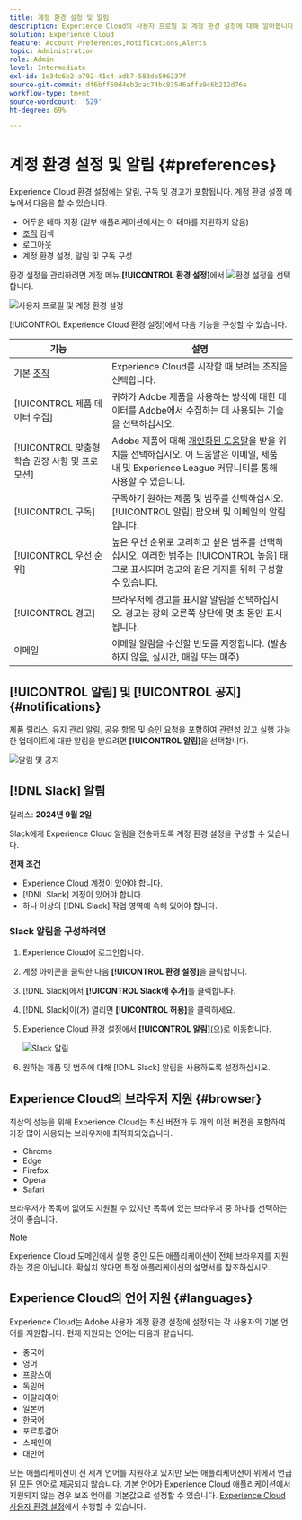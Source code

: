 ```yaml
---
title: 계정 환경 설정 및 알림
description: Experience Cloud의 사용자 프로필 및 계정 환경 설정에 대해 알아봅니다. 제품 알림을 구독하고 제품 알림을 받습니다. 브라우저 및 언어 지원에 대해 알아봅니다.
solution: Experience Cloud
feature: Account Preferences,Notifications,Alerts
topic: Administration
role: Admin
level: Intermediate
exl-id: 1e34c6b2-a792-41c4-adb7-583de596237f
source-git-commit: df6bff60d4eb2cac74bc83546affa9c6b212d76e
workflow-type: tm+mt
source-wordcount: '529'
ht-degree: 69%

---
```


# 계정 환경 설정 및 알림 {#preferences}

Experience Cloud 환경 설정에는 알림, 구독 및 경고가 포함됩니다. 계정 환경 설정 메뉴에서 다음을 할 수 있습니다.

* 어두운 테마 지정 (일부 애플리케이션에서는 이 테마를 지원하지 않음)
* [조직](../administration/organizations.md) 검색
* 로그아웃
* 계정 환경 설정, 알림 및 구독 구성

환경 설정을 관리하려면 계정 메뉴 **[!UICONTROL 환경 설정]**&#x200B;에서 ![환경 설정](../assets/preferences-icon-sm.png)을 선택합니다.

![사용자 프로필 및 계정 환경 설정](../assets/preferences-page.png)

[!UICONTROL Experience Cloud 환경 설정]에서 다음 기능을 구성할 수 있습니다.

| 기능 | 설명 |
|--- |--- |
| 기본 [조직](../administration/organizations.md) | Experience Cloud를 시작할 때 보려는 조직을 선택합니다. |
| [!UICONTROL 제품 데이터 수집] | 귀하가 Adobe 제품을 사용하는 방식에 대한 데이터를 Adobe에서 수집하는 데 사용되는 기술을 선택하십시오. |
| [!UICONTROL 맞춤형 학습 권장 사항 및 프로모션] | Adobe 제품에 대해 [개인화된 도움말](personalized-learning.md)을 받을 위치를 선택하십시오. 이 도움말은 이메일, 제품 내 및 Experience League 커뮤니티를 통해 사용할 수 있습니다. |
| [!UICONTROL 구독] | 구독하기 원하는 제품 및 범주를 선택하십시오. [!UICONTROL 알림] 팝오버 및 이메일의 알림입니다. |
| [!UICONTROL 우선 순위] | 높은 우선 순위로 고려하고 싶은 범주를 선택하십시오. 이러한 범주는 [!UICONTROL 높음] 태그로 표시되며 경고와 같은 게재를 위해 구성할 수 있습니다. |
| [!UICONTROL 경고] | 브라우저에 경고를 표시할 알림을 선택하십시오. 경고는 창의 오른쪽 상단에 몇 초 동안 표시됩니다. |
| 이메일 | 이메일 알림을 수신할 빈도를 지정합니다. (발송하지 않음, 실시간, 매일 또는 매주) |

## [!UICONTROL 알림] 및 [!UICONTROL 공지] {#notifications}

제품 릴리스, 유지 관리 알림, 공유 항목 및 승인 요청을 포함하여 관련성 있고 실행 가능한 업데이트에 대한 알림을 받으려면 **[!UICONTROL 알림]**&#x200B;을 선택합니다.

![알림 및 공지](../assets/notifications-menu-small.png)

## [!DNL Slack] 알림

릴리스: **2024년 9월 2일**

Slack에게 Experience Cloud 알림을 전송하도록 계정 환경 설정을 구성할 수 있습니다.

**전제 조건**

* Experience Cloud 계정이 있어야 합니다.
* [!DNL Slack] 계정이 있어야 합니다.
* 하나 이상의 [!DNL Slack] 작업 영역에 속해 있어야 합니다.

### Slack 알림을 구성하려면

1. Experience Cloud에 로그인합니다.

1. 계정 아이콘을 클릭한 다음 **[!UICONTROL 환경 설정]**&#x200B;을 클릭합니다.

1. [!DNL Slack]에서 **[!UICONTROL Slack에 추가]**&#x200B;를 클릭합니다.

1. [!DNL Slack]이(가) 열리면 **[!UICONTROL 허용]**&#x200B;을 클릭하세요.

1. Experience Cloud 환경 설정에서 **[!UICONTROL 알림]**(으)로 이동합니다.

   ![Slack 알림](../assets/slack.png)

1. 원하는 제품 및 범주에 대해 [!DNL Slack] 알림을 사용하도록 설정하십시오.

## Experience Cloud의 브라우저 지원 {#browser}

최상의 성능을 위해 Experience Cloud는 최신 버전과 두 개의 이전 버전을 포함하여 가장 많이 사용되는 브라우저에 최적화되었습니다.

* Chrome
* Edge
* Firefox
* Opera
* Safari

브라우저가 목록에 없어도 지원될 수 있지만 목록에 있는 브라우저 중 하나를 선택하는 것이 좋습니다.

>[!NOTE]
>
>Experience Cloud 도메인에서 실행 중인 모든 애플리케이션이 전체 브라우저를 지원하는 것은 아닙니다. 확실치 않다면 특정 애플리케이션의 설명서를 참조하십시오.

## Experience Cloud의 언어 지원 {#languages}

Experience Cloud는 Adobe 사용자 계정 환경 설정에 설정되는 각 사용자의 기본 언어를 지원합니다. 현재 지원되는 언어는 다음과 같습니다.

* 중국어
* 영어
* 프랑스어
* 독일어
* 이탈리아어
* 일본어
* 한국어
* 포르투갈어
* 스페인어
* 대만어

모든 애플리케이션이 전 세계 언어를 지원하고 있지만 모든 애플리케이션이 위에서 언급된 모든 언어로 제공되지 않습니다. 기본 언어가 Experience Cloud 애플리케이션에서 지원되지 않는 경우 보조 언어를 기본값으로 설정할 수 있습니다. [Experience Cloud 사용자 환경 설정](https://experience.adobe.com/preferences)에서 수행할 수 있습니다.